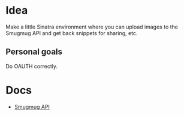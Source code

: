 # Idea

Make a little Sinatra environment where you can upload images to the Smugmug API and get back snippets for sharing, etc. 

## Personal goals

Do OAUTH correctly. 

# Docs

- [Smugmug API](https://www.smugmughelp.com/en/articles/472-smugmug-api)


